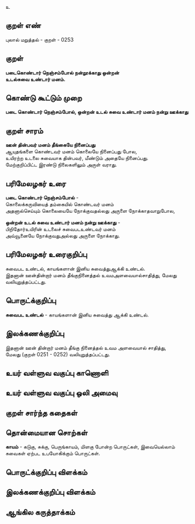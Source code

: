 உ

## குறள் எண் 

புலால் மறுத்தல் - குறள் - 0253  

## குறள் 

**படைகொண்டார் நெஞ்சம்போல் நன்றூக்காது ஒன்றன்  
உடல்சுவை உண்டார் மனம்.**

## கொண்டு கூட்டும் முறை

**படை கொண்டார் நெஞ்சம்போல், ஒன்றன் உடல் சுவை உண்டார் மனம் நன்று ஊக்காது**

## குறள் சாரம்   

**ஊன் தின்பவர் மனம் தீங்கையே நினைப்பது**  
ஆயுதங்களை கொண்டவர் மனம் கொலையே நினைப்பது போல,  
உயிரற்ற உடலை சுவையாக தின்பவர், மீண்டும் அதையே நினைப்பது.  
மேற்குறிப்பிட்ட இரண்டு நிலைகளிலும் அருள் வராது.

## பரிமேலழகர் உரை

**படை கொண்டார் நெஞ்சம்போல்** -  
கொலைக்கருவியைத் தம்கையில் கொண்டவர் மனம்   
அதனால்செய்யும் கொலையையே நோக்குவதல்லது அருளை நோக்காதவாறுபோல,  

**ஒன்றன் உடல் சுவை உண்டார் மனம் நன்று ஊக்காது** -   
பிறிதோர்உயிரின் உடலைச் சுவைபடஉண்டவர் மனம்  
அவ்வூனையே நோக்குவதுஅல்லது அருளை நோக்காது.   

## பரிமேலழகர் உரைகுறிப்பு   

சுவைபட உண்டல், காயங்களான் இனிய சுவைத்துஆக்கி உண்டல்.  
இதனான் ஊன்தின்றார் மனம் தீங்குநினைத்தல் உவமஅளவையால்சாதித்து, மேலது வலியுறுத்தப்பட்டது.  

## பொருட்க்குறிப்பு 

**சுவைபட உண்டல்** - காயங்களான் இனிய சுவைத்து ஆக்கி உண்டல்.

## இலக்கணக்குறிப்பு  

இதனான் ஊன் தின்றார் மனம் தீங்கு நினைத்தல் உவம அளவையால் சாதித்து,  
மேலது (குறள் 0251 - 0252) வலியுறுத்தப்பட்டது.  

## உயர் வள்ளுவ வகுப்பு காணொளி


## உயர் வள்ளுவ வகுப்பு ஒலி அமைவு 

 
## குறள் சார்ந்த கதைகள் 


## தொன்மையான சொற்கள்

**காயம்** - கடுகு, சுக்கு, பெருங்காயம், மிளகு போன்ற பொருட்கள், இவையெல்லாம் சுவைகள் ஏற்பட உபயோகிக்கும்  பொருட்கள்.  

## பொருட்க்குறிப்பு விளக்கம்


## இலக்கணக்குறிப்பு விளக்கம்


## ஆங்கில கருத்தாக்கம் 


